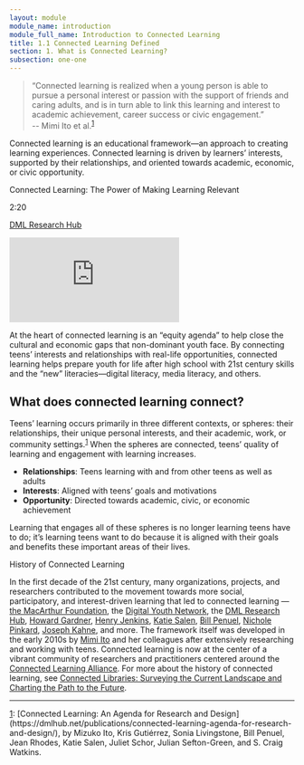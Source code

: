 ```yaml
---
layout: module
module_name: introduction
module_full_name: Introduction to Connected Learning
title: 1.1 Connected Learning Defined
section: 1. What is Connected Learning? 
subsection: one-one
---
```


> “Connected learning is realized when a young person is able to pursue a personal interest or passion with the support of friends and caring adults, and is in turn able to link this learning and interest to academic achievement, career success or civic engagement.”<br/>-- Mimi Ito et al.<sup><a href="#fn1" name="1">1</a></sup>

Connected learning is an educational framework—an approach to creating learning experiences. Connected learning is driven by learners’ interests, supported by their relationships, and oriented towards academic, economic, or civic opportunity. 

<div class="explanatory">
<p class="box-title">Connected Learning: The Power of Making Learning Relevant</p>
<p class="videotime">2:20</p>
<p class="source"><a href="https://dmlhub.net/" class="external">DML Research Hub</a></p>
<div class="video">
<iframe src="https://www.youtube.com/embed/TH6gH6lMDD8" frameborder="0" allow="autoplay; encrypted-media" allowfullscreen></iframe></div></div>

At the heart of connected learning is an “equity agenda” to help close the cultural and economic gaps that non-dominant youth face. By connecting teens’ interests and relationships with real-life opportunities, connected learning helps prepare youth for life after high school with 21st century skills and the “new” literacies—digital literacy, media literacy, and others.

## What does connected learning connect?

Teens’ learning occurs primarily in three different contexts, or spheres: their relationships, their unique personal interests, and their academic, work, or community settings.<sup><a href="#fn1">1</a></sup> When the spheres are connected, teens’ quality of learning and engagement with learning increases. 

- **Relationships**: Teens learning with and from other teens as well as adults
- **Interests**: Aligned with teens’ goals and motivations
- **Opportunity**: Directed towards academic, civic, or economic achievement

Learning that engages all of these spheres is no longer learning teens have to do; it’s learning teens want to do because it is aligned with their goals and benefits these important areas of their lives.

<div class="explanatory">
  <p><span class="box-title">History of Connected Learning</span></p>
<p>In the first decade of the 21st century, many organizations, projects, and researchers contributed to the movement towards more social, participatory, and interest-driven learning that led to connected learning — <a href="https://www.macfound.org" target="_blank">the MacArthur Foundation</a>, the <a href="http://digitalyouthnetwork.org" target="_blank">Digital Youth Network</a>, the <a href="https://dmlhub.net/" target="_blank">DML Research Hub</a>, <a href="https://en.wikipedia.org/wiki/Howard_Gardner" target="_blank">Howard Gardner</a>, <a href="https://en.wikipedia.org/wiki/Henry_Jenkins" target="_blank">Henry Jenkins</a>, <a href="https://en.wikipedia.org/wiki/Katie_Salen" target="_blank">Katie Salen</a>, <a href="https://www.colorado.edu/education/william-penuel" target="_blank">Bill Penuel</a>, <a href="https://en.wikipedia.org/wiki/Nichole_Pinkard" target="_blank">Nichole Pinkard</a>, <a href="http://facultyprofiles.ucr.edu/gsoe_dept/faculty/Joseph_Kahne/index.html">Joseph Kahne</a>, and more. The framework itself was developed in the early 2010s by <a href="https://en.wikipedia.org/wiki/Mizuko_Ito" target="_blank">Mimi Ito</a> and her colleagues after extensively researching and working with teens. Connected learning is now at the center of a vibrant community of researchers and practitioners centered around the <a href="https://clalliance.org" target="_blank">Connected Learning Alliance</a>. 
For more about the history of connected learning, see <a href="https://connectedlib.ischool.uw.edu/connected-learning-in-libraries" target="_blank" title="Connected Libraries">Connected Libraries: Surveying the Current Landscape and Charting the Path to the Future</a>.</p>
  </div>

<hr/>
<a name="fn1" href="#1">1</a>: [Connected Learning: An Agenda for Research and Design](https://dmlhub.net/publications/connected-learning-agenda-for-research-and-design/), by Mizuko Ito, Kris Gutiérrez, Sonia Livingstone, Bill Penuel, Jean Rhodes, Katie Salen, Juliet Schor, Julian Sefton-Green, and S. Craig Watkins.
